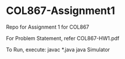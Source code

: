# COL867-Assignment1
Repo for Assignment 1 for COL867

For Problem Statement, refer COL867-HW1.pdf

To Run, execute:
javac *.java
java Simulator
